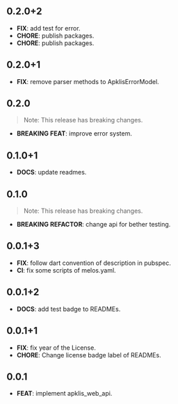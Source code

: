 ## 0.2.0+2

 - **FIX**: add test for error.
 - **CHORE**: publish packages.
 - **CHORE**: publish packages.

## 0.2.0+1

 - **FIX**: remove parser methods to ApklisErrorModel.

## 0.2.0

> Note: This release has breaking changes.

 - **BREAKING** **FEAT**: improve error system.

## 0.1.0+1

 - **DOCS**: update readmes.

## 0.1.0

> Note: This release has breaking changes.

 - **BREAKING** **REFACTOR**: change api for bether testing.

## 0.0.1+3

 - **FIX**: follow dart convention of description in pubspec.
 - **CI**: fix some scripts of melos.yaml.

## 0.0.1+2

 - **DOCS**: add test badge to READMEs.

## 0.0.1+1

 - **FIX**: fix year of the License.
 - **CHORE**: Change license badge label of READMEs.

## 0.0.1

 - **FEAT**: implement apklis_web_api.

